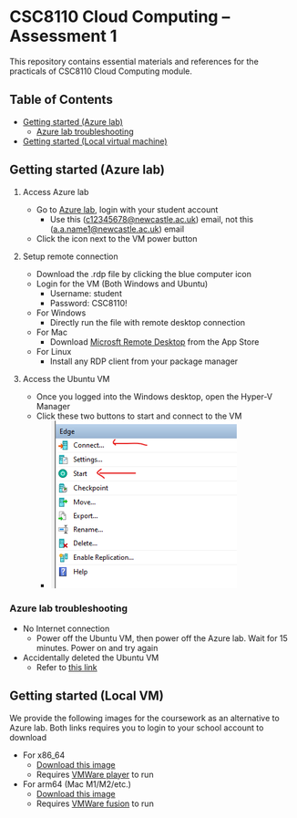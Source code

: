 # CSC8110 Cloud Computing – Assessment 1

This repository contains essential materials and references for the practicals of CSC8110 Cloud Computing module.

## Table of Contents

* [Getting started (Azure lab)](#getting-started-azure-lab)
	* [Azure lab troubleshooting](#azure-lab-troubleshooting)
* [Getting started (Local virtual machine)](#getting-started-local-vm)

## Getting started (Azure lab)

1. Access Azure lab
    * Go to [Azure lab](https://labs.azure.com/), login with your student account
        * Use this (c12345678@newcastle.ac.uk) email, not this (a.a.name1@newcastle.ac.uk) email
    * Click the icon next to the VM power button

2. Setup remote connection
    * Download the .rdp file by clicking the blue computer icon
    * Login for the VM (Both Windows and Ubuntu)
        * Username: student
        * Password: CSC8110!
    * For Windows
        * Directly run the file with remote desktop connection
    * For Mac
        * Download [Microsft Remote Desktop](https://apps.apple.com/us/app/microsoft-remote-desktop/id1295203466?mt=12) from the App Store
    * For Linux
        * Install any RDP client from your package manager

3. Access the Ubuntu VM
	* Once you logged into the Windows desktop, open the Hyper-V Manager
	* Click these two buttons to start and connect to the VM
		* ![](hyper-v-startvm.png)

### Azure lab troubleshooting

* No Internet connection
	* Power off the Ubuntu VM, then power off the Azure lab. Wait for 15 minutes. Power on and try again
* Accidentally deleted the Ubuntu VM
	* Refer to [this link](restore-vm.md)

## Getting started (Local VM)

We provide the following images for the coursework as an alternative to Azure lab. Both links requires you to login to your school account to download

* For x86_64
    * [Download this image](https://newcastle-my.sharepoint.com/:u:/g/personal/nwhs3_newcastle_ac_uk1/EaJqrUewQExKv_qbtoo2KkUBPGwijmb3D-PRS-lD2bBXSA?e=QfXbU7)
    * Requires [VMWare player](https://www.vmware.com/uk/products/workstation-player.html) to run
* For arm64 (Mac M1/M2/etc.)
    * [Download this image](https://newcastle-my.sharepoint.com/:u:/g/personal/nyl44_newcastle_ac_uk/EWhxOiJnYAxAsB5Ze_xIP04BD8PdEu_HV4V7EQmpH36YtQ?e=vKwSuK)
    * Requires [VMWare fusion](https://www.vmware.com/uk/products/fusion.html) to run
    

